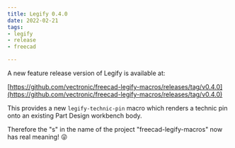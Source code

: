```yaml
---
title: Legify 0.4.0
date: 2022-02-21
tags: 
- legify
- release
- freecad

---
```


A new feature release version of Legify is available at:

[https://github.com/vectronic/freecad-legify-macros/releases/tag/v0.4.0](https://github.com/vectronic/freecad-legify-macros/releases/tag/v0.4.0)

This provides a new `legify-technic-pin` macro which renders a technic pin onto an existing Part Design workbench body.

Therefore the "s" in the name of the project "freecad-legify-macros" now has real meaning! :stuck_out_tongue_winking_eye:
